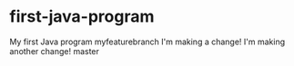 # first-java-program
My first Java program
myfeaturebranch
I'm making a change!
I'm making another change!
master